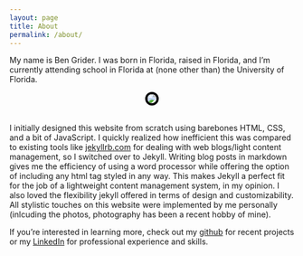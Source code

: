 ```yaml
---
layout: page
title: About
permalink: /about/
---
```


My name is Ben Grider. I was born in Florida, raised in Florida, and I’m currently attending school in Florida at (none other than) the University of Florida.

<div style="text-align:center">
<img style="max-height:400px;margin-left:auto;margin-right:auto;border: 4px solid black;border-radius: 20px;-moz-border-radius: 20px;-khtml-border-radius: 20px;-webkit-border-radius: 20px;align:middle;" src='../assets/sanfrancisco_selfie.jpg'>
</div>
<br>


I initially designed this website from scratch using barebones HTML, CSS, and a bit of JavaScript. I quickly realized how inefficient this was compared to existing tools like [jekyllrb.com](http://jekyllrb.com/) for dealing with web blogs/light content management, so I switched over to Jekyll. Writing blog posts in markdown gives me the efficiency of using a word processor while offering the option of including any html tag styled in any way. This makes Jekyll a perfect fit for the job of a lightweight content management system, in my opinion. I also loved the flexibility jekyll offered in terms of design and customizability. All stylistic touches on this website were implemented by me personally (inlcuding the photos, photography has been a recent hobby of mine).

If you’re interested in learning more, check out my [github](https://github.com/bdgrider) for recent projects or my [LinkedIn](https://www.linkedin.com/in/bdgrider) for professional experience and skills.